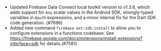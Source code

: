 - Updated Firebase Data Connect local toolkit version to v1.3.8, which adds support for `Any` scalar values in the Android SDK, strongly-typed variables in `@auth` expressions, and a minor internal fix for the Dart SDK code generation. (#7696)
- Added new command `firebase ext:sdk:install` to allow you to configure extensions in a functions codebase. See https://firebase.google.com/docs/extensions/install-extensions?interface=sdk for details.(#7581)
